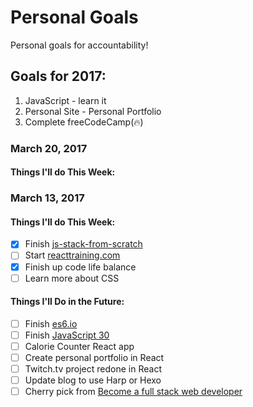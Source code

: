 # Personal Goals

Personal goals for accountability!

## Goals for 2017:

1. JavaScript - learn it
2. Personal Site - Personal Portfolio
3. Complete freeCodeCamp(:fire:)

### March 20, 2017

#### Things I'll do This Week:



### March 13, 2017

#### Things I'll do This Week:

- [x] Finish [js-stack-from-scratch](https://github.com/verekia/js-stack-from-scratch)
- [ ] Start [reacttraining.com](https://online.reacttraining.com/courses/50507/lectures/841119#/questions/2)
- [x] Finish up code life balance
- [ ] Learn more about CSS

#### Things I'll Do in the Future:

- [ ] Finish [es6.io](https://es6.io)
- [ ] Finish [JavaScript 30](https://javascript30.com/)
- [ ] Calorie Counter React app
- [ ] Create personal portfolio in React
- [ ] Twitch.tv project redone in React
- [ ] Update blog to use Harp or Hexo
- [ ] Cherry pick from [Become a full stack web developer](https://github.com/bmorelli25/Become-A-Full-Stack-Web-Developer)
